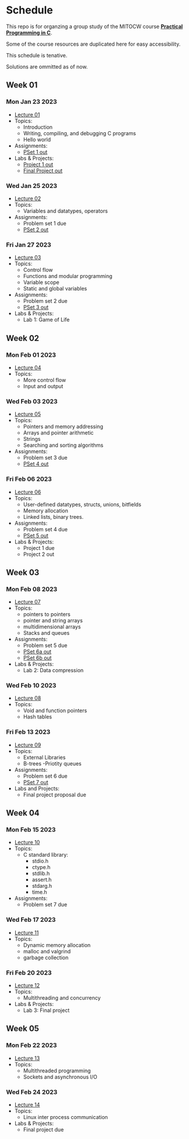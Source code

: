# Schedule

This repo is for organzing a group study of the MITOCW course
[**Practical Programming in C**](https://ocw.mit.edu/courses/6-087-practical-programming-in-c-january-iap-2010/pages/syllabus/).

Some of the course resources are duplicated here
for easy accessibility.

This schedule is tenative.

Solutions are ommitted as of now.

## Week 01

### Mon Jan 23 2023

- [Lecture 01](lectures/lec01.pdf)
- Topics:
  - Introduction
  - Writing, compiling, and debugging C programs
  - Hello world
- Assignments:
  - [PSet 1 out](assignments/assn01.pdf)
- Labs & Projects:
  - [Project 1 out](labs_and_projects/lab01.pdf)
  - [Final Project out](labs_and_projects/final_project.pdf)

### Wed Jan 25 2023

- [Lecture 02](lectures/lec02.pdf)
- Topics:
  - Variables and datatypes, operators
- Assignments:
  - Problem set 1 due
  - [PSet 2 out](assignments/assn02.pdf)

### Fri Jan 27 2023

- [Lecture 03](lectures/lec03.pdf)
- Topics:
  - Control flow
  - Functions and modular programming
  - Variable scope
  - Static and global variables
- Assignments:
  - Problem set 2 due
  - [PSet 3 out](assignments/assn03.pdf)
- Labs & Projects:
  - Lab 1: Game of Life

## Week 02

### Mon Feb 01 2023

- [Lecture 04](lectures/lec04.pdf)
- Topics:
  - More control flow
  - Input and output

### Wed Feb 03 2023

- [Lecture 05](lectures/lec05.pdf)
- Topics:
  - Pointers and memory addressing
  - Arrays and pointer arithmetic
  - Strings
  - Searching and sorting algorithms
- Assignments:
  - Problem set 3 due
  - [PSet 4 out](assignments/assn04.pdf)

### Fri Feb 06 2023

- [Lecture 06](lectures/lec06.pdf)
- Topics:
  - User-defined datatypes, structs, unions, bitfields
  - Memory allocation
  - Linked lists, binary trees.
- Assignments:
  - Problem set 4 due
  - [PSet 5 out](assignments/assn05.pdf)
- Labs & Projects:
  - Project 1 due
  - Project 2 out

## Week 03

### Mon Feb 08 2023

- [Lecture 07](lectures/lec07.pdf)
- Topics:
  - pointers to pointers
  - pointer and string arrays
  - multidimensional arrays
  - Stacks and queues
- Assignments:
  - Problem set 5 due
  - [PSet 6a out](assignments/assn06a.pdf)
  - [PSet 6b out](assignments/assn06b.pdf)
- Labs & Projects:
  - Lab 2: Data compression

### Wed Feb 10 2023

- [Lecture 08](lectures/lec08.pdf)
- Topics:
  - Void and function pointers
  - Hash tables

### Fri Feb 13 2023

- [Lecture 09](lectures/lec09.pdf)
- Topics:
  - External Libraries
  - B-trees
  -Priotity queues
- Assignments:
  - Problem set 6 due
  - [PSet 7 out](assignments/assn07.pdf)
- Labs and Projects:
  - Final project proposal due

## Week 04

### Mon Feb 15 2023

- [Lecture 10](lectures/lec10.pdf)
- Topics:
  - C standard library:
    - stdio.h
    - ctype.h
    - stdlib.h
    - assert.h
    - stdarg.h
    - time.h
- Assignments:
  - Problem set 7 due

### Wed Feb 17 2023

- [Lecture 11](lectures/lec11.pdf)
- Topics:
  - Dynamic memory allocation
  - malloc and valgrind
  - garbage collection

### Fri Feb 20 2023

- [Lecture 12](lectures/lec12.pdf)
- Topics:
  - Multithreading and concurrency
- Labs & Projects:
  - Lab 3: Final project

## Week 05

### Mon Feb 22 2023

- [Lecture 13](lectures/lec13.pdf)
- Topics:
  - Multithreaded programming
  - Sockets and asynchronous I/O

### Wed Feb 24 2023

- [Lecture 14](lectures/lec14.pdf)
- Topics:
  - Linux inter process communication
- Labs & Projects:
  - Final project due

